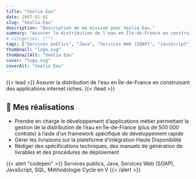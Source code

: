 ```yaml
---
title: "Veolia Eau"
date: 2007-01-01
slug: "Veolia-Eau"
description: "Description de ma mission pour Veolia Eau."
summary: "Assurer la distribution de l'eau en Île-de-France en construisant des applications internet riches."
# categories: [""]
tags: ["Services publics", "Java", "Services Web (SOAP)", "JavaScript", "SQL", "Méthodologie Cycle en V"]
thumbnail: "logo.svg"
thumbnailAlt: "Veolia Eau"
cover: "logo.svg"
coverAlt: "Veolia Eau"
---
```


{{< lead >}}
Assurer la distribution de l'eau en Île-de-France en construisant des applications internet riches.
{{< /lead >}}

## :dart: Mes réalisations

* Prendre en charge le développement d’applications métier permettant la gestion de la distribution de l’eau
en Île-de-France (plus de 500 000 contrats) à l’aide d’un framework spécifique de développement rapide
* Gérer les livraisons sur la plateforme d’intégration Haute Disponibilité
* Rédiger des spécifications techniques, des manuels de génération de livrables et des procédures de déploiement

{{< alert "codepen" >}}
Services publics, Java, Services Web (SOAP), JavaScript, SQL, Méthodologie Cycle en V
{{< /alert >}}
